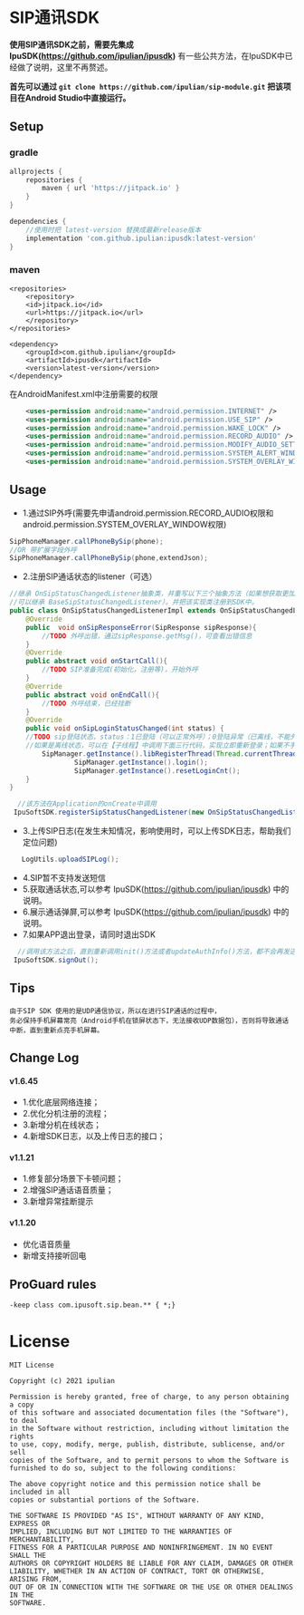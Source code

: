 # SIP通讯SDK
**使用SIP通讯SDK之前，需要先集成 IpuSDK(https://github.com/ipulian/ipusdk)** 
有一些公共方法，在IpuSDK中已经做了说明，这里不再赘述。

**首先可以通过 ``` git clone https://github.com/ipulian/sip-module.git ``` 把该项目在Android Studio中直接运行。** 
## Setup
### gradle
```gradle
allprojects {
    repositories {
        maven { url 'https://jitpack.io' }
    }
}

dependencies {
    //使用时把 latest-version 替换成最新release版本
    implementation 'com.github.ipulian:ipusdk:latest-version'
}
```
### maven
```maven
<repositories>
    <repository>
	<id>jitpack.io</id>
	<url>https://jitpack.io</url>
    </repository>
</repositories>

<dependency>
	<groupId>com.github.ipulian</groupId>
	<artifactId>ipusdk</artifactId>
	<version>latest-version</version>
</dependency>
```
在AndroidManifest.xml中注册需要的权限
```xml
    <uses-permission android:name="android.permission.INTERNET" />
    <uses-permission android:name="android.permission.USE_SIP" />
    <uses-permission android:name="android.permission.WAKE_LOCK" />
    <uses-permission android:name="android.permission.RECORD_AUDIO" />
    <uses-permission android:name="android.permission.MODIFY_AUDIO_SETTINGS" />
    <uses-permission android:name="android.permission.SYSTEM_ALERT_WINDOW" />
    <uses-permission android:name="android.permission.SYSTEM_OVERLAY_WINDOW" />
```
## Usage
- 1.通过SIP外呼(需要先申请android.permission.RECORD_AUDIO权限和 android.permission.SYSTEM_OVERLAY_WINDOW权限)
```java
SipPhoneManager.callPhoneBySip(phone);
//OR 带扩展字段外呼
SipPhoneManager.callPhoneBySip(phone,extendJson);
````
- 2.注册SIP通话状态的listener（可选）
```java
//继承 OnSipStatusChangedListener抽象类，并重写以下三个抽象方法（如果想获取更加详细的通话状态，
//可以继承 BaseSipStatusChangedListener）。并把该实现类注册到SDK中。
public class OnSipStatusChangedListenerImpl extends OnSipStatusChangedListener{
    @Override
    public  void onSipResponseError(SipResponse sipResponse){
        //TODO 外呼出错，通过sipResponse.getMsg()，可查看出错信息
    }
    @Override  
    public abstract void onStartCall(){
        //TODO SIP准备完成(初始化，注册等)，开始外呼
    }
    @Override
    public abstract void onEndCall(){
        //TODO 外呼结束，已经挂断
    }
    @Override
    public void onSipLoginStatusChanged(int status) {
	//TODO sip登陆状态，status：1已登陆（可以正常外呼）；0登陆异常（已离线，不能外呼）
	//如果是离线状态，可以在【子线程】中调用下面三行代码，实现立即重新登录；如果不手动重新登录，每间隔30秒，也会自动重新登录。
	 	SipManager.getInstance().libRegisterThread(Thread.currentThread().getName());
                SipManager.getInstance().login();
                SipManager.getInstance().resetLoginCnt();
    }
}
```
```java
  //该方法在Application的onCreate中调用
 IpuSoftSDK.registerSipStatusChangedListener(new OnSipStatusChangedListenerImpl());
```
- 3.上传SIP日志(在发生未知情况，影响使用时，可以上传SDK日志，帮助我们定位问题)
```java
   LogUtils.uploadSIPLog(); 
```
- 4.SIP暂不支持发送短信
- 5.获取通话状态,可以参考 IpuSDK(https://github.com/ipulian/ipusdk) 中的说明。
- 6.展示通话弹屏,可以参考 IpuSDK(https://github.com/ipulian/ipusdk) 中的说明。
- 7.如果APP退出登录，请同时退出SDK
```java
  //调用该方法之后，直到重新调用init()方法或者updateAuthInfo()方法，都不会再发送sip心跳)
 IpuSoftSDK.signOut();
```
## Tips
```
由于SIP SDK 使用的是UDP通信协议，所以在进行SIP通话的过程中，
务必保持手机屏幕常亮（Android手机在锁屏状态下，无法接收UDP数据包），否则将导致通话中断，直到重新点亮手机屏幕。
```
## Change Log
#### v1.6.45
* 1.优化底层网络连接；
* 2.优化分机注册的流程；
* 3.新增分机在线状态；
* 4.新增SDK日志，以及上传日志的接口；
#### v1.1.21
* 1.修复部分场景下卡顿问题；
* 2.增强SIP通话语音质量；
* 3.新增异常挂断提示
#### v1.1.20
* 优化语音质量
* 新增支持接听回电
## ProGuard rules
```
-keep class com.ipusoft.sip.bean.** { *;}
```
# License
```
MIT License

Copyright (c) 2021 ipulian

Permission is hereby granted, free of charge, to any person obtaining a copy
of this software and associated documentation files (the "Software"), to deal
in the Software without restriction, including without limitation the rights
to use, copy, modify, merge, publish, distribute, sublicense, and/or sell
copies of the Software, and to permit persons to whom the Software is
furnished to do so, subject to the following conditions:

The above copyright notice and this permission notice shall be included in all
copies or substantial portions of the Software.

THE SOFTWARE IS PROVIDED "AS IS", WITHOUT WARRANTY OF ANY KIND, EXPRESS OR
IMPLIED, INCLUDING BUT NOT LIMITED TO THE WARRANTIES OF MERCHANTABILITY,
FITNESS FOR A PARTICULAR PURPOSE AND NONINFRINGEMENT. IN NO EVENT SHALL THE
AUTHORS OR COPYRIGHT HOLDERS BE LIABLE FOR ANY CLAIM, DAMAGES OR OTHER
LIABILITY, WHETHER IN AN ACTION OF CONTRACT, TORT OR OTHERWISE, ARISING FROM,
OUT OF OR IN CONNECTION WITH THE SOFTWARE OR THE USE OR OTHER DEALINGS IN THE
SOFTWARE.
```

